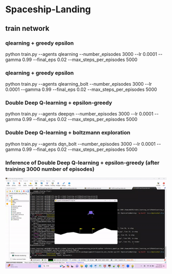 # Spaceship-Landing

## train network
### qlearning + greedy epsilon

python train.py --agents qlearning --number_episodes 3000 --lr 0.0001 --gamma 0.99 --final_eps 0.02 --max_steps_per_episodes 5000

### qlearning + greedy epsilon

python train.py --agents qlearning_bolt --number_episodes 3000 --lr 0.0001 --gamma 0.99 --final_eps 0.02 --max_steps_per_episodes 5000

### Double Deep Q-learning + epsilon-greedy

python train.py --agents deepqn --number_episodes 3000 --lr 0.0001 --gamma 0.99 --final_eps 0.02 --max_steps_per_episodes 5000

### Double Deep Q-learning + boltzmann exploration

python train.py --agents dqn_bolt --number_episodes 3000 --lr 0.0001 --gamma 0.99 --final_eps 0.02 --max_steps_per_episodes 5000

### Inference of Double Deep Q-learning + epsilon-greedy (after training 3000 number of episodes)
![](https://github.com/MartinKuo427/Spaceship-Landing/blob/main/example_inference.gif)
